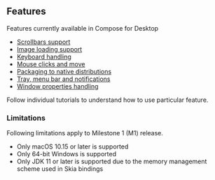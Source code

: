  ## Features

Features currently available in Compose for Desktop
   * [Scrollbars support](tutorials/Scrollbars/README.md)
   * [Image loading support](tutorials/Image_And_Icons_Manipulations/README.md)
   * [Keyboard handling](tutorials/Keyboard/README.md)
   * [Mouse clicks and move](tutorials/Mouse_Events/README.md)
   * [Packaging to native distributions](tutorials/Native_distributions_and_local_execution/README.md)
   * [Tray, menu bar and notifications](tutorials/Tray_Notifications_MenuBar/README.md)
   * [Window properties handling](tutorials/Window_API/README.md)

Follow individual tutorials to understand how to use particular feature.

### Limitations

Following limitations apply to Milestone 1 (M1) release.

  * Only macOS 10.15 or later is supported
  * Only 64-bit Windows is supported
  * Only JDK 11 or later is supported due to the memory management scheme used in Skia bindings
